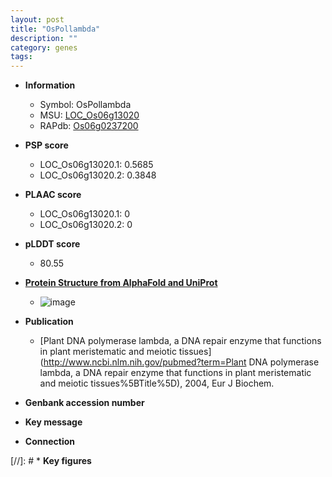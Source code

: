 ```yaml
---
layout: post
title: "OsPollambda"
description: ""
category: genes
tags: 
---
```


* **Information**  
    + Symbol: OsPollambda  
    + MSU: [LOC_Os06g13020](http://rice.plantbiology.msu.edu/cgi-bin/ORF_infopage.cgi?orf=LOC_Os06g13020)  
    + RAPdb: [Os06g0237200](http://rapdb.dna.affrc.go.jp/viewer/gbrowse_details/irgsp1?name=Os06g0237200)  

* **PSP score**  
    + LOC_Os06g13020.1: 0.5685 
    + LOC_Os06g13020.2: 0.3848 

* **PLAAC score**  
    + LOC_Os06g13020.1: 0 
    + LOC_Os06g13020.2: 0 

* **pLDDT score**
    + 80.55

* **[Protein Structure from AlphaFold and UniProt](https://www.uniprot.org/uniprotkb/Q67VC8/entry#structure)**
    + ![image](https://ricepsp.github.io/images/Q6/AF-Q67VC8-F1.png)

* **Publication**  
    + [Plant DNA polymerase lambda, a DNA repair enzyme that functions in plant meristematic and meiotic tissues](http://www.ncbi.nlm.nih.gov/pubmed?term=Plant DNA polymerase lambda, a DNA repair enzyme that functions in plant meristematic and meiotic tissues%5BTitle%5D), 2004, Eur J Biochem.

* **Genbank accession number**  

* **Key message**  

* **Connection**  

[//]: # * **Key figures**  


